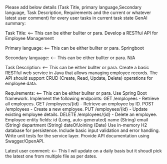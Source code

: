 Please add below details (Task Title, primary language,Secondary language, Task Description, Requirements and the current or whatever latest user comment) for every user tasks in current task state GenAI summary:

Task Title:       <-- This can be either bullter or para.
Develop a RESTful API for Employee Management

Primary language:      <-- This can be either bullter or para.
Springboot

Secondary language:        <-- This can be either bullter or para.
N/A

Task Description:       <-- This can be either bullter or para.
Create a basic RESTful web service in Java that allows managing employee records. The API should support CRUD (Create, Read, Update, Delete) operations for employee data.

Requirements:   <-- This can be either bullter or para.
Use Spring Boot framework.
Implement the following endpoints:
GET /employees - Retrieve all employees.
GET /employees/{id} - Retrieve an employee by ID.
POST /employees - Create a new employee.
PUT /employees/{id} - Update existing employee details.
DELETE /employees/{id} - Delete an employee.
Employee entity fields:
id (Long, auto-generated)
name (String)
email (String)
department (String)
dateOfJoining (Date)
Use in-memory H2 database for persistence.
Include basic input validation and error handling.
Write unit tests for the service layer.
Provide API documentation using Swagger/OpenAPI.

Latest user comment: <-- This I wil update on a daily basis but it shoudl pick the latest one from multiple file as per dates.

